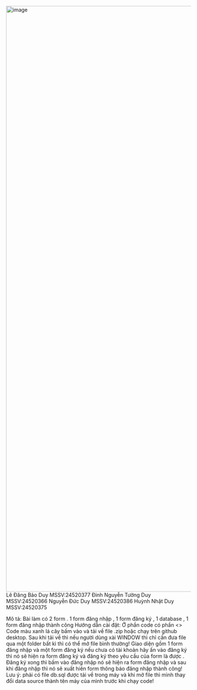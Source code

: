 <img width="2557" height="1599" alt="image" src="https://github.com/user-attachments/assets/4796b949-e7dd-4aec-a718-91b94b7427d0" />Lê Đăng Bảo Duy MSSV:24520377
Đinh Nguyễn Tường Duy MSSV:24520366
Nguyễn Đức Duy MSSV:24520386
Huỳnh Nhật Duy MSSV:24520375

Mô tả: 
Bài làm có 2 form . 1 form đăng nhập , 1 form đăng ký , 1 database , 1 form đăng nhập thành công
Hướng dẫn cài đặt:
Ở phần code có phần <> Code màu xanh lá cây bấm vào và tải về file .zip hoặc chạy trên github desktop.
Sau khi tải về thì nếu người dùng xài WINDOW thì chỉ cần đưa file qua một folder bất kì thì có thể mở file bình thường!
Giao diện gồm 1 form đăng nhập và một form đăng ký nếu chưa có tài khoản hãy ấn vào đăng ký thì nó sẽ hiện ra form đăng ký và đăng ký theo yêu cầu của form là được . 
Đăng ký xong thì bấm vào đăng nhập nó sẽ hiện ra form đăng nhập và sau khi đăng nhập thì nó sẽ xuất hiên form thông báo đăng nhập thành công!
Lưu ý: phải có file db.sql được tải về trong máy và khi mở file thì mình thay đổi data source thành tên máy của mình trước khi chạy code!

